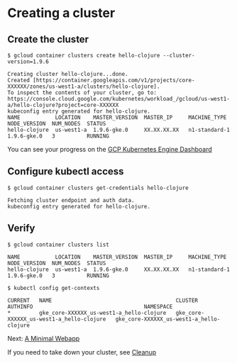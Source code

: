 # Creating a cluster

## Create the cluster

``` console
$ gcloud container clusters create hello-clojure --cluster-version=1.9.6

Creating cluster hello-clojure...done.
Created [https://container.googleapis.com/v1/projects/core-XXXXXX/zones/us-west1-a/clusters/hello-clojure].
To inspect the contents of your cluster, go to: https://console.cloud.google.com/kubernetes/workload_/gcloud/us-west1-a/hello-clojure?project=core-XXXXXX
kubeconfig entry generated for hello-clojure.
NAME           LOCATION    MASTER_VERSION  MASTER_IP     MACHINE_TYPE   NODE_VERSION  NUM_NODES  STATUS
hello-clojure  us-west1-a  1.9.6-gke.0     XX.XX.XX.XX   n1-standard-1  1.9.6-gke.0   3          RUNNING
```

You can see your progress on the [GCP Kubernetes Engine Dashboard](https://console.cloud.google.com/kubernetes/list)

## Configure kubectl access

``` console
$ gcloud container clusters get-credentials hello-clojure

Fetching cluster endpoint and auth data.
kubeconfig entry generated for hello-clojure.
```

## Verify
``` console
$ gcloud container clusters list

NAME           LOCATION    MASTER_VERSION  MASTER_IP     MACHINE_TYPE   NODE_VERSION  NUM_NODES  STATUS
hello-clojure  us-west1-a  1.9.6-gke.0     XX.XX.XX.XX   n1-standard-1  1.9.6-gke.0   3          RUNNING

$ kubectl config get-contexts

CURRENT   NAME                                       CLUSTER                                    AUTHINFO                                   NAMESPACE
*         gke_core-XXXXXX_us-west1-a_hello-clojure   gke_core-XXXXXX_us-west1-a_hello-clojure   gke_core-XXXXXX_us-west1-a_hello-clojure
```


Next: [A Minimal Webapp](04-minimal-app.md)


If you need to take down your cluster, see [Cleanup](99-cleanup.md)
